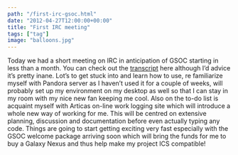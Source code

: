 ```yaml
---
path: "/first-irc-gsoc.html"
date: "2012-04-27T12:00:00+00:00"
title: "First IRC meeting"
tags: ["tag"]
image: "balloons.jpg"
---
```


Today we had a short meeting on IRC in anticipation of GSOC starting in less than a month. You can check out the [transcript](http://blog.pandorafms.org/?p=505) here although I’d advice it’s pretty inane. Lot’s to get stuck into and learn how to use, re familiarize myself with Pandora server as I haven’t used it for a couple of weeks, will probably set up my environment on my desktop as well so that I can stay in my room with my nice new fan keeping me cool. Also on the to-do list is acquaint myself with Articas on-line work logging site which will introduce a whole new way of working for me. This will be centred on extensive planning, discussion and documentation before even actually typing any code. Things are going to start getting exciting very fast especially with the GSOC welcome package arriving soon which will bring the funds for me to buy a Galaxy Nexus and thus help make my project ICS compatible!
